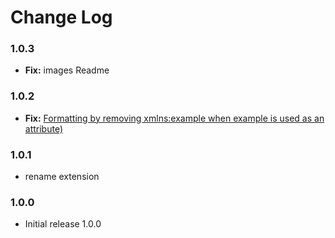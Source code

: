 # Change Log

### 1.0.3

 - **Fix:** images Readme

### 1.0.2

 - **Fix:** [Formatting by removing xmlns:example when example is used as an attribute)](https://github.com/AndersonPull/Zoio_de_lula_MAUI/issues/1)

### 1.0.1

- rename extension 

### 1.0.0

- Initial release 1.0.0


